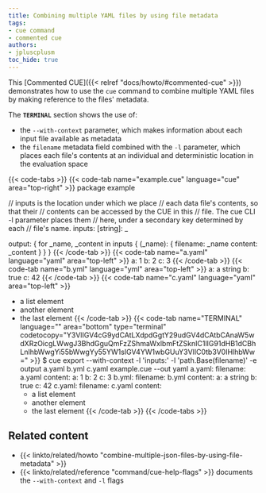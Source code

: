 ```yaml
---
title: Combining multiple YAML files by using file metadata
tags:
- cue command
- commented cue
authors:
- jpluscplusm
toc_hide: true
---
```


This [Commented CUE]({{< relref "docs/howto/#commented-cue" >}}) demonstrates
how to use the `cue` command to combine multiple YAML files by making reference
to the files' metadata.

The **`TERMINAL`** section shows the use of:
- the `--with-context` parameter, which makes information about each input file
  available as metadata
- the `filename` metadata field combined with the `-l` parameter, which places
  each file's contents at an individual and deterministic location in the
  evaluation space

{{< code-tabs >}}
{{< code-tab name="example.cue" language="cue" area="top-right" >}}
package example

// inputs is the location under which we place
// each data file's contents, so that their
// contents can be accessed by the CUE in this
// file. The cue CLI -l parameter places them
// here, under a secondary key determined by each
// file's name.
inputs: [string]: _

output: {
	for _name, _content in inputs {
		(_name): {
			filename: _name
			content:  _content
		}
	}
}
{{< /code-tab >}}
{{< code-tab name="a.yaml" language="yaml" area="top-left" >}}
a: 1
b: 2
c: 3
{{< /code-tab >}}
{{< code-tab name="b.yml" language="yml" area="top-left" >}}
a: a string
b: true
c: 42
{{< /code-tab >}}
{{< code-tab name="c.yaml" language="yaml" area="top-left" >}}
- a list element
- another element
- the last element
{{< /code-tab >}}
{{< code-tab name="TERMINAL" language="" area="bottom" type="terminal" codetocopy="Y3VlIGV4cG9ydCAtLXdpdGgtY29udGV4dCAtbCAnaW5wdXRzOicgLWwgJ3BhdGguQmFzZShmaWxlbmFtZSknIC1lIG91dHB1dCBhLnlhbWwgYi55bWwgYy55YW1sIGV4YW1wbGUuY3VlIC0tb3V0IHlhbWw=" >}}
$ cue export --with-context -l 'inputs:' -l 'path.Base(filename)' -e output a.yaml b.yml c.yaml example.cue --out yaml
a.yaml:
  filename: a.yaml
  content:
    a: 1
    b: 2
    c: 3
b.yml:
  filename: b.yml
  content:
    a: a string
    b: true
    c: 42
c.yaml:
  filename: c.yaml
  content:
    - a list element
    - another element
    - the last element
{{< /code-tab >}}
{{< /code-tabs >}}

## Related content

- {{< linkto/related/howto "combine-multiple-json-files-by-using-file-metadata" >}}
- {{< linkto/related/reference "command/cue-help-flags" >}}
  documents the `--with-context` and `-l` flags
